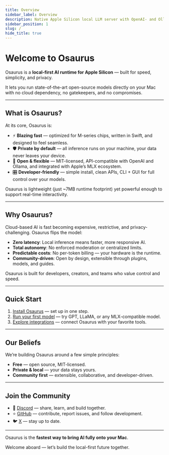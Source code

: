 ```yaml
---
title: Overview
sidebar_label: Overview
description: Native Apple Silicon local LLM server with OpenAI- and Ollama-compatible APIs.
sidebar_position: 1
slug: /
hide_title: true
---
```


# Welcome to Osaurus

Osaurus is a **local-first AI runtime for Apple Silicon** — built for speed, simplicity, and privacy.

It lets you run state-of-the-art open-source models directly on your Mac with no cloud dependency, no gatekeepers, and no compromises.

---

## What is Osaurus?

At its core, Osaurus is:

- ⚡ **Blazing fast** — optimized for M-series chips, written in Swift, and designed to feel seamless.
- 🛡️ **Private by default** — all inference runs on your machine, your data never leaves your device.
- 🧩 **Open & flexible** — MIT-licensed, API-compatible with OpenAI and Ollama, and integrated with Apple’s MLX ecosystem.
- 🎛️ **Developer-friendly** — simple install, clean APIs, CLI + GUI for full control over your models.

Osaurus is lightweight (just ~7MB runtime footprint) yet powerful enough to support real-time interactivity.

---

## Why Osaurus?

Cloud-based AI is fast becoming expensive, restrictive, and privacy-challenging. Osaurus flips the model:

- **Zero latency**: Local inference means faster, more responsive AI.
- **Total autonomy**: No enforced moderation or centralized limits.
- **Predictable costs**: No per-token billing — your hardware is the runtime.
- **Community-driven**: Open by design, extensible through plugins, models, and guides.

Osaurus is built for developers, creators, and teams who value control and speed.

---

## Quick Start

1. [Install Osaurus](./installation.md) — set up in one step.
2. [Run your first model](./quickstart.md) — try GPT, LLaMA, or any MLX-compatible model.
3. [Explore integrations](./integrations.md) — connect Osaurus with your favorite tools.

---

## Our Beliefs

We’re building Osaurus around a few simple principles:

- **Free** — open source, MIT-licensed.
- **Private & local** — your data stays yours.
- **Community first** — extensible, collaborative, and developer-driven.

---

## Join the Community

- 💬 [Discord](https://discord.gg/dinoki) — share, learn, and build together.
- ⭐ [GitHub](https://github.com/dinoki-ai/osaurus) — contribute, report issues, and follow development.
- 🐦 [X](https://x.com/dinokilabs) — stay up to date.

---

Osaurus is the **fastest way to bring AI fully onto your Mac**.

Welcome aboard — let’s build the local-first future together.
